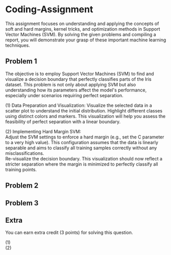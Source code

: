 # Coding-Assignment
This assignment focuses on understanding and applying the concepts of soft and hard margins, kernel tricks, and optimization methods in Support Vector Machines (SVM). By solving the given problems and compiling a report, you will demonstrate your grasp of these important machine learning techniques.
## Problem 1
The objective is to employ Support Vector Machines (SVM) to find and visualize a decision boundary that perfectly classifies parts of the Iris dataset. This problem is not only about applying SVM but also understanding how its parameters affect the model's performance, especially under scenarios requiring perfect separation.

(1) Data Preparation and Visualization:
Visualize the selected data in a scatter plot to understand the initial distribution. Highlight different classes using distinct colors and markers. This visualization will help you assess the feasibility of perfect separation with a linear boundary.   
    
(2) Implementing Hard Margin SVM:  
Adjust the SVM settings to enforce a hard margin (e.g., set the C parameter to a very high value). This configuration assumes that the data is linearly separable and aims to classify all training samples correctly without any misclassifications.  
Re-visualize the decision boundary. This visualization should now reflect a stricter separation where the margin is minimized to perfectly classify all training points.

## Problem 2

## Problem 3

## Extra
You can earn extra credit (3 points) for solving this question. 

(1)   
(2)
